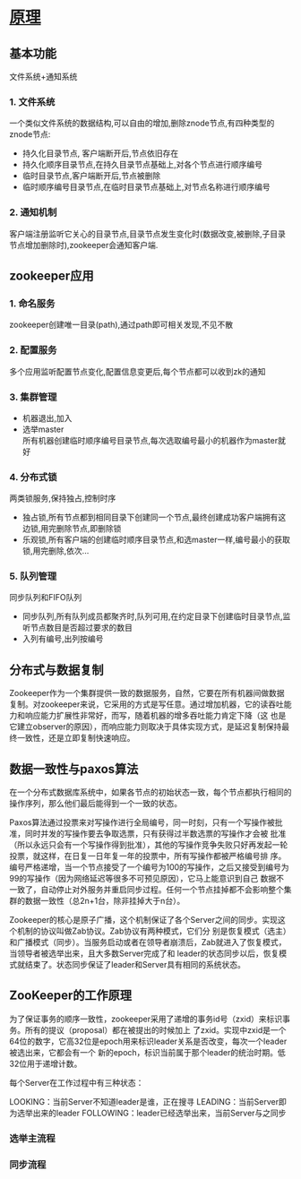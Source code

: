 # [原理](https://zhuanlan.zhihu.com/p/64702090)

## 基本功能

文件系统+通知系统

### 1. 文件系统

一个类似文件系统的数据结构,可以自由的增加,删除znode节点,有四种类型的znode节点:

- 持久化目录节点, 客户端断开后,节点依旧存在
- 持久化顺序目录节点,在持久目录节点基础上,对各个节点进行顺序编号
- 临时目录节点,客户端断开后,节点被删除
- 临时顺序编号目录节点,在临时目录节点基础上,对节点名称进行顺序编号

### 2. 通知机制

客户端注册监听它关心的目录节点,目录节点发生变化时(数据改变,被删除,子目录节点增加删除时),zookeeper会通知客户端.

## zookeeper应用

### 1. 命名服务

zookeeper创建唯一目录(path),通过path即可相关发现,不见不散

### 2. 配置服务

多个应用监听配置节点变化,配置信息变更后,每个节点都可以收到zk的通知

### 3. 集群管理

- 机器退出,加入
- 选举master\
  所有机器创建临时顺序编号目录节点,每次选取编号最小的机器作为master就好

### 4. 分布式锁

两类锁服务,保持独占,控制时序

- 独占锁,所有节点都到相同目录下创建同一个节点,最终创建成功客户端拥有这边锁,用完删除节点,即删除锁
- 乐观锁,所有客户端的创建临时顺序目录节点,和选master一样,编号最小的获取锁,用完删除,依次...

### 5. 队列管理

同步队列和FIFO队列

- 同步队列,所有队列成员都聚齐时,队列可用,在约定目录下创建临时目录节点,监听节点数目是否超过要求的数目
- 入列有编号,出列按编号

## 分布式与数据复制
  
Zookeeper作为一个集群提供一致的数据服务，自然，它要在所有机器间做数据复制。​ 
对zookeeper来说，它采用的方式是写任意。通过增加机器，它的读吞吐能力和响应能力扩展性非常好，而写，随着机器的增多吞吐能力肯定下降（这 也是它建立observer的原因），而响应能力则取决于具体实现方式，是延迟复制保持最终一致性，还是立即复制快速响应。

## 数据一致性与paxos算法

在一个分布式数据库系统中，如果各节点的初始状态一致，每个节点都执行相同的操作序列，那么他们最后能得到一个一致的状态。

Paxos算法通过投票来对写操作进行全局编号，同一时刻，只有一个写操作被批准，同时并发的写操作要去争取选票，只有获得过半数选票的写操作才会被 批准（所以永远只会有一个写操作得到批准），其他的写操作竞争失败只好再发起一轮投票，就这样，在日复一日年复一年的投票中，所有写操作都被严格编号排 序。编号严格递增，当一个节点接受了一个编号为100的写操作，之后又接受到编号为99的写操作（因为网络延迟等很多不可预见原因），它马上能意识到自己 数据不一致了，自动停止对外服务并重启同步过程。任何一个节点挂掉都不会影响整个集群的数据一致性（总2n+1台，除非挂掉大于n台）。

 Zookeeper的核心是原子广播，这个机制保证了各个Server之间的同步。实现这个机制的协议叫做Zab协议。Zab协议有两种模式，它们分 别是恢复模式（选主）和广播模式（同步）。当服务启动或者在领导者崩溃后，Zab就进入了恢复模式，当领导者被选举出来，且大多数Server完成了和 leader的状态同步以后，恢复模式就结束了。状态同步保证了leader和Server具有相同的系统状态。

## ZooKeeper的工作原理

​ 为了保证事务的顺序一致性，zookeeper采用了递增的事务id号（zxid）来标识事务。所有的提议（proposal）都在被提出的时候加上 了zxid。实现中zxid是一个64位的数字，它高32位是epoch用来标识leader关系是否改变，每次一个leader被选出来，它都会有一个 新的epoch，标识当前属于那个leader的统治时期。低32位用于递增计数。

每个Server在工作过程中有三种状态：

LOOKING：当前Server不知道leader是谁，正在搜寻
LEADING：当前Server即为选举出来的leader
FOLLOWING：leader已经选举出来，当前Server与之同步

### 选举主流程

### 同步流程
